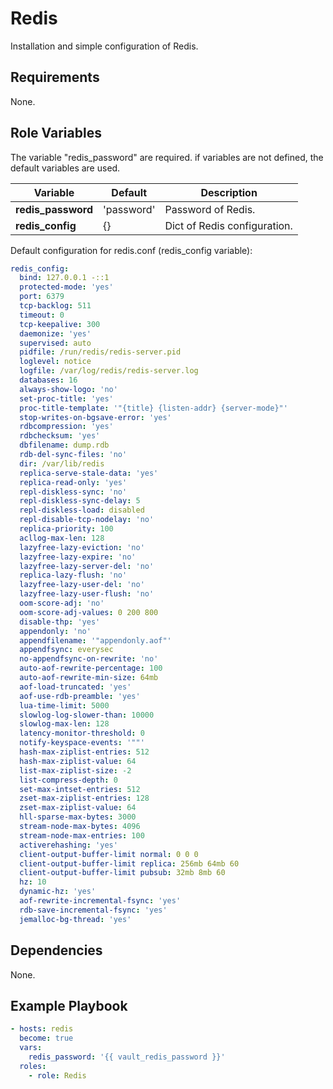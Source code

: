 Redis
=========

Installation and simple configuration of Redis.

Requirements
------------

None.

Role Variables
--------------

The variable "redis_password" are required. if variables are not defined, the default variables are used.

| Variable                   | Default              | Description                           |
| ---------------------------| ---------------------| --------------------------------------|
| **redis_password**         | 'password'           | Password of Redis.                    |
| **redis_config**           | {}                   | Dict of Redis configuration.          |

Default configuration for redis.conf (redis_config variable):

```yaml
redis_config:
  bind: 127.0.0.1 -::1
  protected-mode: 'yes'
  port: 6379
  tcp-backlog: 511
  timeout: 0
  tcp-keepalive: 300
  daemonize: 'yes'
  supervised: auto
  pidfile: /run/redis/redis-server.pid
  loglevel: notice
  logfile: /var/log/redis/redis-server.log
  databases: 16
  always-show-logo: 'no'
  set-proc-title: 'yes'
  proc-title-template: '"{title} {listen-addr} {server-mode}"'
  stop-writes-on-bgsave-error: 'yes'
  rdbcompression: 'yes'
  rdbchecksum: 'yes'
  dbfilename: dump.rdb
  rdb-del-sync-files: 'no'
  dir: /var/lib/redis
  replica-serve-stale-data: 'yes'
  replica-read-only: 'yes'
  repl-diskless-sync: 'no'
  repl-diskless-sync-delay: 5
  repl-diskless-load: disabled
  repl-disable-tcp-nodelay: 'no'
  replica-priority: 100
  acllog-max-len: 128
  lazyfree-lazy-eviction: 'no'
  lazyfree-lazy-expire: 'no'
  lazyfree-lazy-server-del: 'no'
  replica-lazy-flush: 'no'
  lazyfree-lazy-user-del: 'no'
  lazyfree-lazy-user-flush: 'no'
  oom-score-adj: 'no'
  oom-score-adj-values: 0 200 800
  disable-thp: 'yes'
  appendonly: 'no'
  appendfilename: '"appendonly.aof"'
  appendfsync: everysec
  no-appendfsync-on-rewrite: 'no'
  auto-aof-rewrite-percentage: 100
  auto-aof-rewrite-min-size: 64mb
  aof-load-truncated: 'yes'
  aof-use-rdb-preamble: 'yes'
  lua-time-limit: 5000
  slowlog-log-slower-than: 10000
  slowlog-max-len: 128
  latency-monitor-threshold: 0
  notify-keyspace-events: '""'
  hash-max-ziplist-entries: 512
  hash-max-ziplist-value: 64
  list-max-ziplist-size: -2
  list-compress-depth: 0
  set-max-intset-entries: 512
  zset-max-ziplist-entries: 128
  zset-max-ziplist-value: 64
  hll-sparse-max-bytes: 3000
  stream-node-max-bytes: 4096
  stream-node-max-entries: 100
  activerehashing: 'yes'
  client-output-buffer-limit normal: 0 0 0
  client-output-buffer-limit replica: 256mb 64mb 60
  client-output-buffer-limit pubsub: 32mb 8mb 60
  hz: 10
  dynamic-hz: 'yes'
  aof-rewrite-incremental-fsync: 'yes'
  rdb-save-incremental-fsync: 'yes'
  jemalloc-bg-thread: 'yes'

```

Dependencies
--------------

None.

Example Playbook
----------------

```yaml
- hosts: redis
  become: true
  vars:
    redis_password: '{{ vault_redis_password }}'
  roles:
    - role: Redis
```
